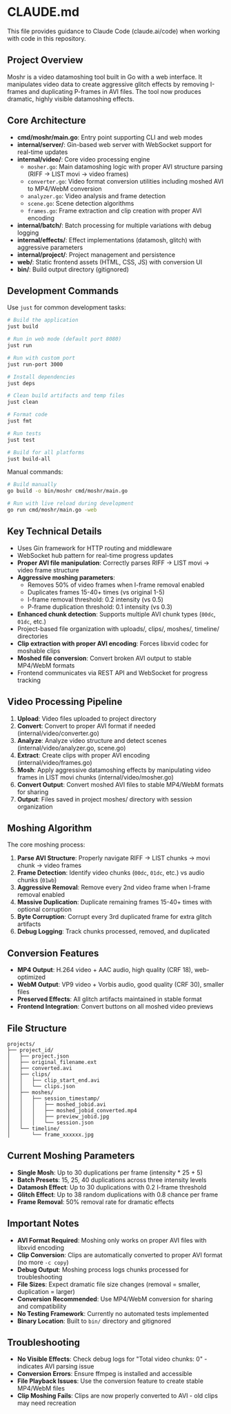 # CLAUDE.md

This file provides guidance to Claude Code (claude.ai/code) when working with code in this repository.

## Project Overview

Moshr is a video datamoshing tool built in Go with a web interface. It manipulates video data to create aggressive glitch effects by removing I-frames and duplicating P-frames in AVI files. The tool now produces dramatic, highly visible datamoshing effects.

## Core Architecture

- **cmd/moshr/main.go**: Entry point supporting CLI and web modes
- **internal/server/**: Gin-based web server with WebSocket support for real-time updates
- **internal/video/**: Core video processing engine
  - `mosher.go`: Main datamoshing logic with proper AVI structure parsing (RIFF → LIST movi → video frames)
  - `converter.go`: Video format conversion utilities including moshed AVI to MP4/WebM conversion
  - `analyzer.go`: Video analysis and frame detection
  - `scene.go`: Scene detection algorithms
  - `frames.go`: Frame extraction and clip creation with proper AVI encoding
- **internal/batch/**: Batch processing for multiple variations with debug logging
- **internal/effects/**: Effect implementations (datamosh, glitch) with aggressive parameters
- **internal/project/**: Project management and persistence
- **web/**: Static frontend assets (HTML, CSS, JS) with conversion UI
- **bin/**: Build output directory (gitignored)

## Development Commands

Use `just` for common development tasks:

```bash
# Build the application
just build

# Run in web mode (default port 8080)
just run

# Run with custom port
just run-port 3000

# Install dependencies
just deps

# Clean build artifacts and temp files
just clean

# Format code
just fmt

# Run tests
just test

# Build for all platforms
just build-all
```

Manual commands:
```bash
# Build manually
go build -o bin/moshr cmd/moshr/main.go

# Run with live reload during development
go run cmd/moshr/main.go -web
```

## Key Technical Details

- Uses Gin framework for HTTP routing and middleware
- WebSocket hub pattern for real-time progress updates
- **Proper AVI file manipulation**: Correctly parses RIFF → LIST movi → video frame structure
- **Aggressive moshing parameters**: 
  - Removes 50% of video frames when I-frame removal enabled
  - Duplicates frames 15-40+ times (vs original 1-5)
  - I-frame removal threshold: 0.2 intensity (vs 0.5)
  - P-frame duplication threshold: 0.1 intensity (vs 0.3)
- **Enhanced chunk detection**: Supports multiple AVI chunk types (`00dc`, `01dc`, etc.)
- Project-based file organization with uploads/, clips/, moshes/, timeline/ directories
- **Clip extraction with proper AVI encoding**: Forces libxvid codec for moshable clips
- **Moshed file conversion**: Convert broken AVI output to stable MP4/WebM formats
- Frontend communicates via REST API and WebSocket for progress tracking

## Video Processing Pipeline

1. **Upload**: Video files uploaded to project directory
2. **Convert**: Convert to proper AVI format if needed (internal/video/converter.go)
3. **Analyze**: Analyze video structure and detect scenes (internal/video/analyzer.go, scene.go)
4. **Extract**: Create clips with proper AVI encoding (internal/video/frames.go)
5. **Mosh**: Apply aggressive datamoshing effects by manipulating video frames in LIST movi chunks (internal/video/mosher.go)
6. **Convert Output**: Convert moshed AVI files to stable MP4/WebM formats for sharing
7. **Output**: Files saved in project moshes/ directory with session organization

## Moshing Algorithm

The core moshing process:

1. **Parse AVI Structure**: Properly navigate RIFF → LIST chunks → movi chunk → video frames
2. **Frame Detection**: Identify video chunks (`00dc`, `01dc`, etc.) vs audio chunks (`01wb`)
3. **Aggressive Removal**: Remove every 2nd video frame when I-frame removal enabled
4. **Massive Duplication**: Duplicate remaining frames 15-40+ times with optional corruption
5. **Byte Corruption**: Corrupt every 3rd duplicated frame for extra glitch artifacts
6. **Debug Logging**: Track chunks processed, removed, and duplicated

## Conversion Features

- **MP4 Output**: H.264 video + AAC audio, high quality (CRF 18), web-optimized
- **WebM Output**: VP9 video + Vorbis audio, good quality (CRF 30), smaller files
- **Preserved Effects**: All glitch artifacts maintained in stable format
- **Frontend Integration**: Convert buttons on all moshed video previews

## File Structure

```
projects/
├── project_id/
│   ├── project.json
│   ├── original_filename.ext
│   ├── converted.avi
│   ├── clips/
│   │   ├── clip_start_end.avi
│   │   └── clips.json
│   ├── moshes/
│   │   ├── session_timestamp/
│   │   │   ├── moshed_jobid.avi
│   │   │   ├── moshed_jobid_converted.mp4
│   │   │   ├── preview_jobid.jpg
│   │   │   └── session.json
│   └── timeline/
│       └── frame_xxxxxx.jpg
```

## Current Moshing Parameters

- **Single Mosh**: Up to 30 duplications per frame (intensity * 25 + 5)
- **Batch Presets**: 15, 25, 40 duplications across three intensity levels
- **Datamosh Effect**: Up to 30 duplications with 0.2 I-frame threshold
- **Glitch Effect**: Up to 38 random duplications with 0.8 chance per frame
- **Frame Removal**: 50% removal rate for dramatic effects

## Important Notes

- **AVI Format Required**: Moshing only works on proper AVI files with libxvid encoding
- **Clip Conversion**: Clips are automatically converted to proper AVI format (no more `-c copy`)
- **Debug Output**: Moshing process logs chunks processed for troubleshooting
- **File Sizes**: Expect dramatic file size changes (removal = smaller, duplication = larger)
- **Conversion Recommended**: Use MP4/WebM conversion for sharing and compatibility
- **No Testing Framework**: Currently no automated tests implemented
- **Binary Location**: Built to `bin/` directory and gitignored

## Troubleshooting

- **No Visible Effects**: Check debug logs for "Total video chunks: 0" - indicates AVI parsing issue
- **Conversion Errors**: Ensure ffmpeg is installed and accessible
- **File Playback Issues**: Use the conversion feature to create stable MP4/WebM files
- **Clip Moshing Fails**: Clips are now properly converted to AVI - old clips may need recreation